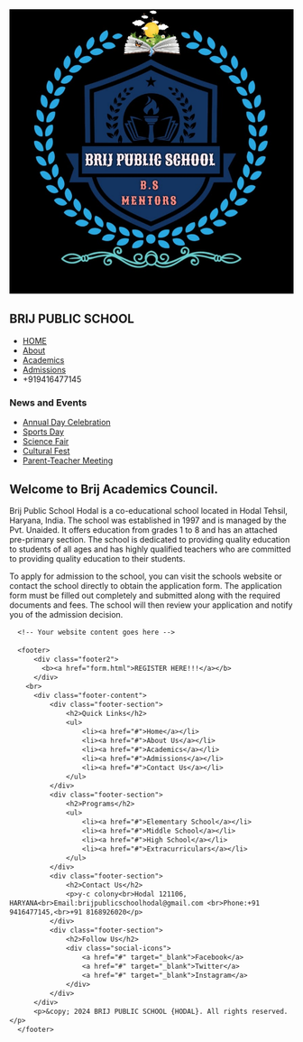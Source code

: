 <!DOCTYPE html>
<html>

<head>
  <meta charset="utf-8">
  <meta name="viewport" content="width=device-width">
  <title>replit</title>
  <link href="style.css" rel="stylesheet" type="text/css" />
  <style>
    /* CSS code for styling the website */

html {
    font-family: Arial, sans-serif;
    margin: 0;
    padding: 0;
    background-image: url("brij6.webp");
    background-size: cover;
  }
  
  h2 {
    color: #f29a02;
  }
  
  .header {
    display: flex;
    align-items: center;
    justify-content: space-between;
    /* padding: 20px; */
    background-image: url("brij.jpg");
    background-size: cover;
    color: white;
    padding:10px;
    margin-right:1px;
    border: 1px solid #25322fff;
  }
  
  .logo {
    width: 100px;
    height: 100px;
    border: 0px solid #050000ff;
    border-radius: 50%;
  }
  
  .nav {
    list-style: none;
    display: flex;
  }
  
  .nav li {
    margin: 0 10px;
  }
  
  .nav li a {
    color: white;
    text-decoration: none;
  }
  
  .nav li a:hover {
    color: #f0f0f0;
  }
  
  .main {
    display: grid;
    grid-template-columns: 1fr 3fr;
    grid-gap: 20px;
    padding: 20px;
  }
  
  .sidebar {
    background-image: url("brij7.jpg");
    background-size:cover;
    color: #c9d1d4;
    padding: 10px;
    border: 1px solid #bcf0ec;
    border-radius: 20px;
  }
  
  .sidebar h3 {
    margin-top: 0;
  }
  
  .sidebar ul {
    list-style: none;
    padding: 0;
  }
  
  .sidebar ul li {
    margin: 10px 0;
  }
  
  .sidebar ul li a {
    color: #22ddc7;
    text-decoration: none;
  }
  
  .sidebar ul li a:hover {
    color: #f0f0f0;
  }
  
  .content {
    background-image: url("brij5.jpg");
    background-size: cover;
    padding: 10px;
    border: 1px solid #89c4f0ff;
    border-radius: 20px;
    color: white;
  }
  
  .content h2 {
    margin-top: 0;
  }
  
  .content p {
    text-align: justify;
  }
  
  .content img {
    width: 100%;
    height: auto;
  }
  
  
  body {
    margin: 0;
    padding: 0;
    font-family: 'Arial', sans-serif;
  }
  
  footer {
    background-image: url("foot.jpg");
    background-size: cover;
    color: #fff;
    padding: 40px;
    text-align: center;
  }
  
  .footer-content {
    display: flex;
    justify-content: space-between;
    flex-wrap: wrap;
    max-width: 1200px;
    margin: 0 auto;
  }
  
  .footer-section {
    flex: 1;
    margin-bottom: 20px;
  }
  
  .footer-section h2 {
    color: #fff;
  }
  
  .footer-section ul {
    list-style: none;
    padding: 0;
  }
  
  .footer-section ul li {
    margin-bottom: 8px;
  }
  
  .social-icons {
    margin-top: 20px;
  }
  
  .social-icons a {
    display: inline-block;
    margin-right: 15px;
    color: #fff;
    text-decoration: none;
    font-size: 1.5em;
  }
  
  
  
  
  
  /* ------------------------ */
  
  .footer2 {
    display: flex;
    align-items: center;
    justify-content: center;
    padding: 20px;
    margin-bottom: 0px;
  }
  
  .footer2:hover {
    background-image: url("form.jpg");
    background-size: cover;
    border: 0px solid green;
    border-radius: 50px;
  }
  
  </style>
</head>

<body>


  <div class="header">
    <img src="bps.jpg" alt="School Logo" class="logo">
    <h2>BRIJ PUBLIC SCHOOL</h2>
    <ul class="nav">
      <li><a href="https://www.icbse.com/schools/brij-public-school-hodal-3pv9q">HOME</a></li>
      <li><a
          href="https://www.justdial.com/Palwal/Brij-Public-School-YC-Mohalla-Hodal-Rural-Hodal/9999P1275-1275-190419124838-K4U2_BZDET">About</a>
      </li>
      <li><a href="https://schools.org.in/palwal/06211705026/brij-public-school-hodal.html">Academics</a></li>
      <li><a href="https://vidhyant.com/schools/1113259/Brij-Public-School-Hodal">Admissions</a></li>
      <li>+919416477145</li>
    </ul>
  </div>
  <div class="main">
    <div class="sidebar">
      <h3>News and Events</h3>
      <ul>
        <li><a href="file:///C:/Users/User/OneDrive/Desktop/html/brijpublicschool.html#">Annual Day Celebration</a></li>
        <li><a href="file:///C:/Users/User/OneDrive/Desktop/html/brijpublicschool.html#">Sports Day</a></li>
        <li><a href="file:///C:/Users/User/OneDrive/Desktop/html/brijpublicschool.html#">Science Fair</a></li>
        <li><a href="file:///C:/Users/User/OneDrive/Desktop/html/brijpublicschool.html#">Cultural Fest</a></li>
        <li><a href="file:///C:/Users/User/OneDrive/Desktop/html/brijpublicschool.html#">Parent-Teacher Meeting</a></li>
      </ul>
    </div>
    <div class="content">
      <h2>Welcome to Brij Academics Council.</h2>
      <p>Brij Public School Hodal is a co-educational school located in Hodal Tehsil, Haryana, India. The school was
        established in 1997 and is managed by the Pvt. Unaided. It offers education from grades 1 to 8 and has an
        attached pre-primary section. The school is dedicated to providing quality education to students of all ages and
        has highly qualified teachers who are committed to providing quality education to their students.</p>
      <p>To apply for admission to the school, you can visit the schools website or contact the school directly to
        obtain the application form. The application form must be filled out completely and submitted along with the
        required documents and fees. The school will then review your application and notify you of the admission
        decision.</p>
    </div>
  </div>

      <!-- Your website content goes here -->

      <footer>
          <div class="footer2">
            <b><a href="form.html">REGISTER HERE!!!</a></b>
          </div>
        <br>
          <div class="footer-content">
              <div class="footer-section">
                  <h2>Quick Links</h2>
                  <ul>
                      <li><a href="#">Home</a></li>
                      <li><a href="#">About Us</a></li>
                      <li><a href="#">Academics</a></li>
                      <li><a href="#">Admissions</a></li>
                      <li><a href="#">Contact Us</a></li>
                  </ul>
              </div>
              <div class="footer-section">
                  <h2>Programs</h2>
                  <ul>
                      <li><a href="#">Elementary School</a></li>
                      <li><a href="#">Middle School</a></li>
                      <li><a href="#">High School</a></li>
                      <li><a href="#">Extracurriculars</a></li>
                  </ul>
              </div>
              <div class="footer-section">
                  <h2>Contact Us</h2>
                  <p>y-c colony<br>Hodal 121106, HARYANA<br>Email:brijpublicschoolhodal@gmail.com <br>Phone:+91 9416477145,<br>+91 8168926020</p>
              </div>
              <div class="footer-section">
                  <h2>Follow Us</h2>
                  <div class="social-icons">
                      <a href="#" target="_blank">Facebook</a>
                      <a href="#" target="_blank">Twitter</a>
                      <a href="#" target="_blank">Instagram</a>
                  </div>
              </div>
          </div>
          <p>&copy; 2024 BRIJ PUBLIC SCHOOL {HODAL}. All rights reserved.</p>
      </footer>

 <script src="script.js"></script>
  <script src="https://replit.com/public/js/replit-badge-v2.js" theme="dark" position="bottom-right"></script>
</body>

</html>
